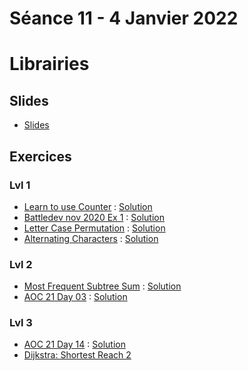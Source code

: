 # Séance 11 - 4 Janvier 2022
# Librairies
## Slides
  - [Slides](Cours11-PythonLibraries.pdf)
## Exercices
### Lvl 1
 - [Learn to use Counter](https://www.hackerrank.com/challenges/collections-counter/problem) : [Solution](counter.py)
 - [Battledev nov 2020 Ex 1](https://www.isograd-testingservices.com/FR/solutions-challenges-de-code?cts_id=70) : [Solution](bd-11-2020-Ex1.py)
 - [Letter Case Permutation](https://leetcode.com/problems/letter-case-permutation/) : [Solution](letter_case_permutation.py)
 - [Alternating Characters](https://www.hackerrank.com/challenges/alternating-characters/problem) : [Solution](alternating_characters.py)

### Lvl 2

 - [Most Frequent Subtree Sum](https://leetcode.com/problems/most-frequent-subtree-sum/) : [Solution](most_frequent_subtree_sum.py)
 - [AOC 21 Day 03](https://adventofcode.com/2021/day/03) : [Solution](AOC21_03.py)

### Lvl 3

 - [AOC 21 Day 14](https://adventofcode.com/2021/day/14) : [Solution](AOC21_14.py)
 - [Dijkstra: Shortest Reach 2](https://www.hackerrank.com/challenges/dijkstrashortreach/problem)

